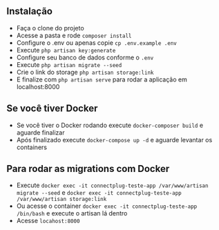 ## Instalação

- Faça o clone do projeto
- Acesse a pasta e rode `composer install`
- Configure o .env ou apenas copie `cp .env.example .env`
- Execute `php artisan key:generate`
- Configure seu banco de dados conforme o `.env`
- Execute `php artisan migrate --seed`
- Crie o link do storage `php artisan storage:link`
- E finalize com `php artisan serve` para rodar a aplicação em localhost:8000


## Se você tiver Docker
- Se você tiver o Docker rodando execute `docker-composer build` e aguarde finalizar
- Após finalizado execute `docker-compose up -d` e aguarde levantar os containers

## Para rodar as migrations com Docker
- Execute `docker exec -it connectplug-teste-app /var/www/artisan migrate --seed` e `docker exec -it connectplug-teste-app /var/www/artisan storage:link`
- Ou acesse o container `docker exec -it connectplug-teste-app /bin/bash` e execute o artisan lá dentro
- Acesse `locahost:8000`
